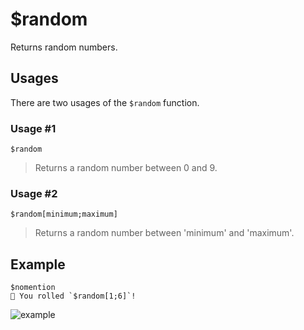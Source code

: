 # $random
Returns random numbers.

## Usages
There are two usages of the `$random` function.

### Usage #1
```
$random
```
> Returns a random number between 0 and 9.

### Usage #2
```
$random[minimum;maximum]
````
> Returns a random number between 'minimum' and 'maximum'.

## Example
```
$nomention
🎲 You rolled `$random[1;6]`!
```

![example](https://user-images.githubusercontent.com/69215413/123555172-0d939d00-d752-11eb-9d30-975bf6e8e99f.png)
